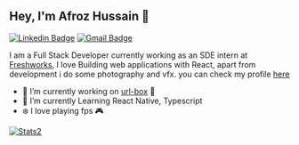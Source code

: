 ## Hey, I'm Afroz Hussain :wave:
[![Linkedin Badge](https://img.shields.io/badge/-AfrozHussain-blue?style=flat&logo=Linkedin&logoColor=white&link=https://www.linkedin.com/in/jlim/)](https://www.linkedin.com/in/afroz-hussain-72a843193/)
[![Gmail Badge](https://img.shields.io/badge/-afrozhussain323-c14438?style=flat&logo=Gmail&logoColor=white&link=mailto:afrozhussain323@gmail.com)](mailto:afrozhussain323@gmail.com)


I am a Full Stack Developer currently working as an SDE intern at [Freshworks](https://www.freshworks.com/), I love Building web applications with React, apart from development i do some photography and vfx. you can check my profile [here](https://www.instagram.com/coderhawk999/)

- 🔭 I’m currently working on [url-box](https://url-box.netlify.app/) :blue_heart:
- 🌱 I’m currently Learning React Native, Typescript
- :snowflake: I love playing fps :video_game:

[![Stats2](https://github-readme-stats.vercel.app/api/top-langs/?username=coderhawk999&theme=blue-green)]()
